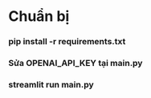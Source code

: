 # Chuẩn bị
### pip install -r requirements.txt
### Sửa OPENAI_API_KEY tại main.py
### streamlit run main.py
